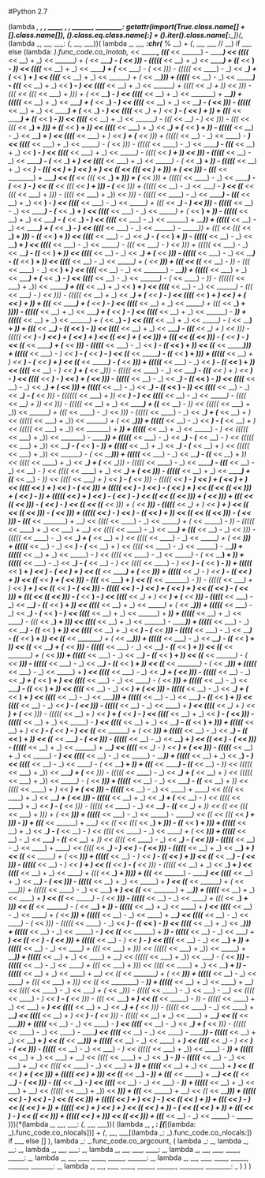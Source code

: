 #Python 2.7

(lambda _, __, ___, ____, _____, ______, _______, ________:
    getattr(__import__(True.__class__.__name__[_] + [].__class__.__name__[__]),
        ().__class__.__eq__.__class__.__name__[:__] +
        ().__iter__().__class__.__name__[_____:________])(_, (lambda _, __, ___: _(_, __, ___))(
            lambda _, __, ___:chr(___ % __) + _(_, __, ___ // __) if ___ else
                (lambda: _).func_code.co_lnotab,_ << ________,
            (((___ << ______) - _______) << ((((___ << __) + _) << _______) + (_ << ______) - (_ << _))) - (((((___ << __) + _) << _______) + ((___ << __) - _)) << ((((___ << __) + _) << _______) + (___ << ____) - (_ << _))) - (((((_ << ____) - _) << ______) + (_____ << __) + _) << ((((___ << __) + _) << _______) + (_ << _____))) + (((((___ << __) - _) << ________) - (((___ << __) + _) << __) - _) << ((((___ << __) + _) << _______) + ((((_ << ___) + _)) << _))) - (((___ << (((_ << ___) + _))) + (_ << ____) - _) << ((((___ << __) + _) << _______) + _____)) + (((((___ << __) + _) << ______) + (___ << ___) - _) << ((((___ << __) + _) << _______) - (___ << _))) - (((((___ << __) + _) << _______) + (___ << ___) - _) << ((((___ << __) + _) << _______) - (_____ << __) + _)) + (((_______ << _______) + ((___ << __) - _)) << ((((___ << __) + _) << _______) - (((_ << ____) - _) << _))) - (((___ << (((_ << ___) + _))) + ((___ << __) + _)) << ((((___ << ___) + _) << ______) + (_____ << __) + _)) - (((((___ << __) - _) << ____) + _) << ((((___ << ___) + _) << ______) + (_____ << _))) + (((((___ << __) - _) << ____) - ___) << ((((___ << ___) + _) << ______) - (_ << _))) - (((((_ << ____) - _) << _______) - (((___ << __) + _) << __) - _) << ((((___ << ___) + _) << ______) - ((((_ << ___) + _)) << _))) - (((((_____ << __) - _) << _______) - (___ << ___) + _) << ((((___ << ___) + _) << ______) - (_ << _____) + _)) - (((((_____ << __) + _) << _______) - (((___ << __) + _) << __) + _) << ((___ << (((_ << ___) + _))) + (_____ << __))) - (((_______ << ________) + _______) << ((___ << (((_ << ___) + _))) + (___ << _))) + (((((_ << ____) - _) << _______) - (___ << ____) - _) << ((___ << (((_ << ___) + _))) - (___ << _))) + (((((___ << __) - _) << ____) - ___) << ((___ << (((_ << ___) + _))) - ((((_ << ___) + _)) << _))) - (((((_ << ____) - _) << _______) - (((___ << __) + _) << __) - _) << ((((___ << ___) - _) << ______) + (((_ << ____) - _) << _))) - (((((_____ << __) - _) << _______) - (___ << ___) + _) << ((((___ << ___) - _) << ______) + (_ << ____) + _)) - (((((_____ << __) + _) << ______) - (___ << ___) - _) << ((((___ << ___) - _) << ______) + _____)) + (((((___ << __) - _) << _______) + (___ << ___) - _) << ((((___ << ___) - _) << ______) - _______)) + (((_ << (((_ << ___) + _))) - ((___ << __) + _)) << ((((___ << ___) - _) << ______) - (_____ << __) + _)) - (((((___ << __) - _) << ____) + _) << ((((___ << ___) - _) << ______) - (((_ << ____) - _) << _))) + (((((___ << ___) - _) << _____) - ((___ << __) + _)) << ((((___ << __) - _) << _______) + (_____ << __))) - (((((___ << ___) - _) << _____) - ((___ << __) + _)) << ((((___ << __) - _) << _______) + (_ << ___))) + (((_ << ((___ << __) - _)) - (((_ << ____) - _) << __) + _) << ((((___ << __) - _) << _______) - _____)) + (((((___ << ___) + _) << ______) + (___ << ___) - _) << ((((___ << __) - _) << _______) - (_ << ____) - _)) - ((((((_ << ___) + _)) << ________) + (((___ << __) + _) << __) + _) << ((((___ << __) - _) << _______) - (((_ << ____) - _) << _))) - (((((___ << __) + _) << _______) + (_____ << ___) - _) << ((((_____ << __) + _) << ______) + (_____ << __) + _)) + (((_______ << ________) + (___ << ___) - _) << ((((_____ << __) + _) << ______) + (((_ << ___) + _)))) - (((((___ << __) + _) << _______) + (___ << ___) - _) << ((((_____ << __) + _) << ______) - ___)) + (((((___ << __) + _) << _______) + (_ << _____) - _) << ((((_____ << __) + _) << ______) - (_ << ____) + _)) + (((___ << _______) - ((___ << __) - _)) << ((((_____ << __) + _) << ______) - (((___ << __) + _) << _))) - (((((_ << ____) - _) << ______) + (_____ << __) + _) << ((_____ << ________) + (___ << ___))) + (((_ << ((_____ << _))) - (_______ << __) - _) << ((_____ << ________) + (___ << __))) - (((((___ << ___) - _) << _____) - ((___ << __) + _)) << ((_____ << ________))) + (((((___ << ___) - _) << ______) - (_____ << __) - _) << ((_____ << ________) - ((___ << __) + _))) + (((((___ << __) + _) << ______) - (_____ << __) + _) << ((_____ << ________) - (___ << ___))) + (((((___ << ___) - _) << _____) - ((___ << __) + _)) << ((((_____ << __) - _) << ______) + (_______ << __))) - (((((_ << ____) - _) << _______) - (((___ << __) + _) << __) - _) << ((((_____ << __) - _) << ______) + (_______ << _))) - (((((_____ << __) - _) << ______) - ((___ << __) - _)) << ((((_____ << __) - _) << ______) + (_ << _))) + (((((_____ << __) - _) << ______) - ((___ << __) - _)) << ((((_____ << __) - _) << ______) - (_____ << _))) - ((((((_ << ___) + _)) << ___) - _) << ((((_____ << __) - _) << ______) - ((((_ << ___) + _)) << _))) - (((((___ << __) + _) << _______) + ((___ << __) - _)) << (((((_ << ___) + _)) << _______) + (((_ << ____) - _) << _))) - (((((_ << ____) - _) << ______) + (_____ << __) + _) << (((((_ << ___) + _)) << _______) + (_ << ____))) + (((((___ << __) - _) << _______) - (_______ << __) + _) << (((((_ << ___) + _)) << _______) + ___)) + (((((___ << __) + _) << _____) - _) << (((((_ << ___) + _)) << _______) - _______)) + (((((___ << ___) - _) << ______) - (_____ << __) - _) << (((((_ << ___) + _)) << _______) - (_____ << __) - _)) + (((((___ << __) + _) << ______) - (_____ << __) + _) << (((((_ << ___) + _)) << _______) - (_ << _____))) + (((((___ << ___) - _) << _____) - ((___ << __) + _)) << ((((_ << ____) + _) << ______) + (_____ << __))) - (((((_ << ____) - _) << _______) - (((___ << __) - _) << __) - _) << ((((_ << ____) + _) << ______) + (___ << _))) - (((((___ << __) + _) << _______) + ((___ << __) - _)) << ((((_ << ____) + _) << ______) - (_____ << _))) - (((((_ << ____) - _) << ______) + (_____ << __) + _) << ((((_ << ____) + _) << ______) - (___ << ___))) + (((((___ << __) - _) << _______) - (_______ << __) + _) << ((_ << ((_____ << _))) + (_______ << __) - _)) + (((((___ << __) + _) << ______) - (_____ << __) - _) << ((_ << ((_____ << _))) + (_ << ____))) + (((_ << ((_____ << _))) - (_______ << __) - _) << ((_ << ((_____ << _))) + (_ << __))) - (((((_____ << __) + _) << _____) + _____) << ((_ << ((_____ << _))) - (_ << ___))) + (((((___ << ___) - _) << _____) - ((___ << __) + _)) << ((_ << ((_____ << _))) - (_____ << __))) - (((_______ << _______) + ___) << ((((_ << ____) - _) << ______) + (_ << _____) - _)) - (((((_ << ____) + _) << ___) + ___) << ((((_ << ____) - _) << ______) + (((___ << __) - _) << _))) - (((((_ << ____) - _) << ______) + (_____ << __) + _) << ((((_ << ____) - _) << ______) + (_ << ___))) + (((((___ << __) - _) << _______) - (_______ << __) + _) << ((((_ << ____) - _) << ______) - _____)) + (((((___ << __) + _) << _____) - _) << ((((_ << ____) - _) << ______) - (_ << ____) + _)) + (((((___ << ___) - _) << ______) - (_____ << __) - _) << ((((_ << ____) - _) << ______) - (_______ << __) - _)) + (((((___ << __) + _) << ______) - (_____ << __) + _) << ((_______ << _______) + (___ << ___))) + (((((___ << ___) - _) << _____) - ((___ << __) + _)) << ((_______ << _______) + (___ << __))) - (((_______ << _______) + ___) << ((_______ << _______) - _)) - (((((_ << ____) + _) << ___) + ___) << ((_______ << _______) - (_____ << _))) - (((((_ << ____) - _) << ______) + (_____ << __) + _) << ((_______ << _______) - (___ << ___))) + (((_ << ((_____ << _))) - (_______ << __) - _) << ((((___ << __) + _) << ______) + (_______ << __))) - (((((___ << ___) - _) << _____) - ((___ << __) + _)) << ((((___ << __) + _) << ______) + (_ << ____))) + (((((___ << ___) - _) << ______) - (_____ << __) - _) << ((((___ << __) + _) << ______) + ___)) + (((((___ << __) + _) << _____) - (((_ << ___) + _))) << ((((___ << __) + _) << ______) - _______)) + (((((___ << ___) - _) << _____) - ((___ << __) + _)) << ((((___ << __) + _) << ______) - (_____ << __))) - (((((___ << ___) - _) << _____) - ((___ << __) + _)) << ((___ << ________) + (_ << _____))) + (((((___ << ___) - _) << _____) - ((___ << __) + _)) << ((___ << ________) + (_____ << __))) - (((((___ << ___) - _) << _____) - ((___ << __) + _)) << ((___ << ________) + (_ << ___))) + (((((___ << ___) - _) << _____) - ((___ << __) + _)) << ((___ << ________) - (_ << __))) - (((((___ << ___) - _) << _____) - ((___ << __) + _)) << ((___ << ________) - (_ << ____))) + (((((___ << ___) - _) << _____) + ___) << ((((___ << ___) - _) << _____) + (_ << __))) - (((((_____ << __) - _) << ______) + (_____ << __) + _) << ((((___ << ___) - _) << _____) - (_ << ___))) + (((((___ << __) - _) << ______) - ((___ << __) + _)) << ((((___ << __) - _) << ______) + (___ << __))) - (((((_____ << __) - _) << ______) + (_____ << __) + _) << ((((___ << __) - _) << ______))) + (((((___ << __) - _) << ______) - ((___ << __) + _)) << ((((___ << __) - _) << ______) - (___ << __))) - (((((_____ << __) - _) << ____) + _____) << ((((_____ << __) + _) << _____) + (_____ << _))) - (((((___ << __) + _) << ______) + (_____ << __) - _) << ((((_____ << __) + _) << _____) - (_ << _))) - (((((_____ << __) + _) << _____) - _____) << ((((_____ << __) + _) << _____) - ((___ << __) + _))) + (((((___ << __) + _) << ______) - (_____ << __) - _) << ((_____ << _______) + (_ << ___))) + (((((___ << __) - _) << ______) - ((___ << __) + _)) << ((_____ << _______) - (_ << __))) - (((((_____ << __) - _) << ____) + _____) << ((_____ << _______) - (_______ << _))) - (((((___ << __) + _) << ______) + _______) << ((((_____ << __) - _) << _____) + (___ << _))) - (((((_____ << __) + _) << _____) - _____) << ((((_____ << __) - _) << _____) - _____)) + (((((___ << __) + _) << _____) - _) << ((((_____ << __) - _) << _____) - (_ << ____) + _)) + (((___ << _______) - ((___ << __) - _)) << (((((_ << ___) + _)) << ______) + (___ << _))) - (((((_ << ____) - _) << ______) + (_____ << __) + _) << (((((_ << ___) + _)) << ______) - (_ << ___))) + (((((___ << __) - _) << ______) - ((___ << __) + _)) << ((((_ << ____) + _) << _____) + (___ << __))) - (((((_____ << __) - _) << ____) + _____) << ((((_ << ____) + _) << _____) + (_ << _))) - (((((___ << __) + _) << ______) + (_____ << __) - _) << ((((_ << ____) + _) << _____) - (_____ << _))) - (((((_ << ____) - _) << _____) - ((___ << __) + _)) << ((_ << (((_ << ___) + _))) + (_ << ___))) + (((((___ << ___) - _) << _____) - _______) << ((_ << (((_ << ___) + _))) - ___)) + (((_______ << ______) + _____) << ((_ << (((_ << ___) + _))) - ((___ << __) + _))) + (((((___ << __) + _) << ______) - (_____ << __) - _) << ((((_ << ____) - _) << _____) + (_ << ___))) + (((((___ << __) - _) << ______) - ((___ << __) + _)) << ((((_ << ____) - _) << _____) - (_ << __))) - (((((_____ << __) - _) << ____) + _____) << ((((_ << ____) - _) << _____) - (_______ << _))) - (((((___ << __) + _) << ____) + _____) << ((_______ << ______) + (_ << ___))) + (((((___ << __) - _) << ______) - ((___ << __) + _)) << ((_______ << ______) - (_ << __))) - (((((_____ << __) - _) << ____) + _____) << ((_______ << ______) - (_______ << _))) - (((((___ << __) + _) << ___) + _) << ((((___ << __) + _) << _____) + (((_ << ___) + _)))) + (((___ << ______) - _______) << ((((___ << __) + _) << _____) - (_ << _))) - (((((___ << __) + _) << _____) + ___) << ((___ << _______) + (_ << ____))) + (((((_ << ____) - _) << _____) + _) << ((___ << _______) + _____)) + (((((___ << __) + _) << ____) + ___) << ((___ << _______) - (_ << __))) - (((((___ << __) - _) << _____) + (((_ << ___) + _))) << ((___ << _______) - (_ << ____) + _)) - (((((___ << __) + _) << ____) + ___) << ((((___ << __) - _) << _____) + (_ << ___))) + (((((___ << __) - _) << ____) + _____) << ((((___ << __) - _) << _____) - (_ << _))) - (((((_ << ____) - _) << _____) - ((___ << __) - _)) << ((((_____ << __) + _) << ____))) + (((((___ << __) - _) << _____) - _____) << ((_____ << ______) + _____)) - (((((_____ << __) - _) << ____) + _____) << ((_____ << ______) - (___ << _))) + (((((_____ << __) - _) << ___) - _) << ((((_____ << __) - _) << ____) + _)) + (((((___ << __) - _) << _____) + (((_ << ___) + _))) << (((((_ << ___) + _)) << _____) + _____)) + (((((___ << __) + _) << ____) + ___) << (((((_ << ___) + _)) << _____) - (_ << __))) - (((((___ << __) - _) << _____) + (((_ << ___) + _))) << ((((_ << ____) + _) << ____) + _)) - (((((___ << __) + _) << ____) + ___) << ((_ << ________) + (_ << ___))) + (((((___ << __) - _) << _____) + (((_ << ___) + _))) << ((_ << ________) - ___)) + (((((___ << __) + _) << ____) + ___) << ((((_ << ____) - _) << ____) + (_ << __))) - (((((_ << ____) - _) << ___) - ___) << ((((_ << ____) - _) << ____) - (___ << _))) - (((___ << _______) + ___) << ((_______ << _____) - _)) - (((((_ << ____) + _) << ___) + ___) << ((((___ << __) + _) << ____) + (___ << _))) - (((((_ << ____) - _) << ____) + _____) << ((((___ << __) + _) << ____) - (___ << _))) - (((((___ << __) + _) << ____) + _____) << ((___ << ______))) + (((((___ << __) - _) << ____) - ___) << ((((___ << __) - _) << ____) + (___ << _))) - (((((_ << ____) - _) << ____) - _______) << ((((___ << __) - _) << ____) - _______)) - (((((___ << __) + _) << ____) + ___) << ((_____ << _____))) + (((((___ << __) - _) << ____) + _____) << ((((_____ << __) - _) << ___) - (_ << _))) - (((((_____ << __) - _) << ___) - _) << (((((_ << ___) + _)) << ____) - ___)) + (((((___ << __) + _) << ___) + ___) << ((((_ << ____) + _) << ___) - ___)) - (((((_____ << __) - _) << ___) + ___) << ((((_ << ____) - _) << ___) + ___)) + (((((___ << __) + _) << ____) + _______) << ((_______ << ____) + (_ << _))) + (((((_ << ___) + _))) << ((_______ << ____) - ___)) + (((_____ << _____) + _____) << ((___ << _____) - (_ << _))) - (((___ << ____) - _) << ((((___ << __) - _) << ___) - ___)) + (((((___ << __) + _) << ___) + ___) << (((((_ << ___) + _)) << ___))) + (((___ << _____) + ___) << ((_ << ______))) + (((((_ << ____) - _) << ___) - ___) << ((_______ << ___))) + (((((___ << __) + _) << __) - _) << ((___ << ____) + _)) + (((_______ << ___) - _) << ((_____ << ___) + _)) + (((((___ << __) + _) << __) + _) << ((_ << _____) + _)) - (_____ << ((_______ << __) + _)) + (((___ << ___) - _) << ((_____ << __))) + (((((_ << ___) + _))) << ((_______ << _))) + (((_____ << __) - _) << _____) - _____
        )))(*(lambda _, __, ___: _(_, __, ___))(
        (lambda _, __, ___:
            [__(___[(lambda: _).func_code.co_nlocals])] +
            _(_, __, ___[(lambda _: _).func_code.co_nlocals:]) if ___ else []
        ),
        lambda _: _.func_code.co_argcount,
        (
            lambda _: _,
            lambda _, __: _,
            lambda _, __, ___: _,
            lambda _, __, ___, ____: _,
            lambda _, __, ___, ____, _____: _,
            lambda _, __, ___, ____, _____, ______: _,
            lambda _, __, ___, ____, _____, ______, _______: _,
            lambda _, __, ___, ____, _____, ______, _______, ________: _
        )
    )
)
